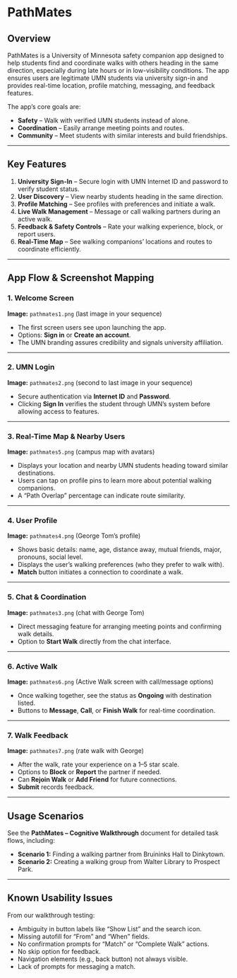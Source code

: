 

# PathMates

## Overview

PathMates is a University of Minnesota safety companion app designed to help students find and coordinate walks with others heading in the same direction, especially during late hours or in low-visibility conditions. The app ensures users are legitimate UMN students via university sign-in and provides real-time location, profile matching, messaging, and feedback features.

The app’s core goals are:

* **Safety** – Walk with verified UMN students instead of alone.
* **Coordination** – Easily arrange meeting points and routes.
* **Community** – Meet students with similar interests and build friendships.

---

## Key Features

1. **University Sign-In** – Secure login with UMN Internet ID and password to verify student status.
2. **User Discovery** – View nearby students heading in the same direction.
3. **Profile Matching** – See profiles with preferences and initiate a walk.
4. **Live Walk Management** – Message or call walking partners during an active walk.
5. **Feedback & Safety Controls** – Rate your walking experience, block, or report users.
6. **Real-Time Map** – See walking companions’ locations and routes to coordinate efficiently.

---

## App Flow & Screenshot Mapping

### **1. Welcome Screen**

**Image:** `pathmates1.png` (last image in your sequence)

* The first screen users see upon launching the app.
* Options: **Sign in** or **Create an account**.
* The UMN branding assures credibility and signals university affiliation.

---

### **2. UMN Login**

**Image:** `pathmates2.png` (second to last image in your sequence)

* Secure authentication via **Internet ID** and **Password**.
* Clicking **Sign In** verifies the student through UMN’s system before allowing access to features.

---

### **3. Real-Time Map & Nearby Users**

**Image:** `pathmates5.png` (campus map with avatars)

* Displays your location and nearby UMN students heading toward similar destinations.
* Users can tap on profile pins to learn more about potential walking companions.
* A “Path Overlap” percentage can indicate route similarity.

---

### **4. User Profile**

**Image:** `pathmates4.png` (George Tom’s profile)

* Shows basic details: name, age, distance away, mutual friends, major, pronouns, social level.
* Displays the user’s walking preferences (who they prefer to walk with).
* **Match** button initiates a connection to coordinate a walk.

---

### **5. Chat & Coordination**

**Image:** `pathmates3.png` (chat with George Tom)

* Direct messaging feature for arranging meeting points and confirming walk details.
* Option to **Start Walk** directly from the chat interface.

---

### **6. Active Walk**

**Image:** `pathmates6.png` (Active Walk screen with call/message options)

* Once walking together, see the status as **Ongoing** with destination listed.
* Buttons to **Message**, **Call**, or **Finish Walk** for real-time coordination.

---

### **7. Walk Feedback**

**Image:** `pathmates7.png` (rate walk with George)

* After the walk, rate your experience on a 1–5 star scale.
* Options to **Block** or **Report** the partner if needed.
* Can **Rejoin Walk** or **Add Friend** for future connections.
* **Submit** records feedback.

---

## Usage Scenarios

See the **PathMates – Cognitive Walkthrough** document for detailed task flows, including:

* **Scenario 1:** Finding a walking partner from Bruininks Hall to Dinkytown.
* **Scenario 2:** Creating a walking group from Walter Library to Prospect Park.

---

## Known Usability Issues

From our walkthrough testing:

* Ambiguity in button labels like “Show List” and the search icon.
* Missing autofill for “From” and “When” fields.
* No confirmation prompts for “Match” or “Complete Walk” actions.
* No skip option for feedback.
* Navigation elements (e.g., back button) not always visible.
* Lack of prompts for messaging a match.


